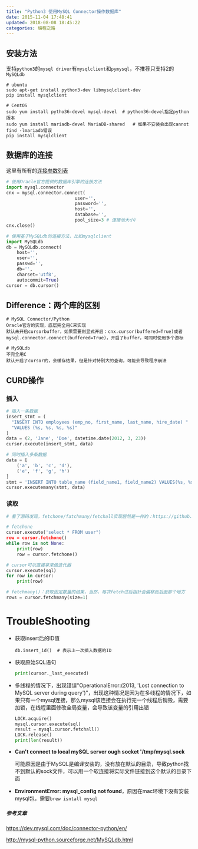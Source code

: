 ```yaml
---
title: "Python3 使用MySQL Connector操作数据库"
date: 2015-11-04 17:48:41
updated: 2018-08-08 18:45:22
categories: 编程之路
---
```

## 安装方法

支持`python3`的`mysql driver`有`mysqlclient`和`pymysql`，不推荐只支持2的`MySQLdb`

```shell
# ubuntu
sudo apt-get install python3-dev libmysqlclient-dev
pip install mysqlclient

# CentOS
sudo yum install pytho36-devel mysql-devel	# python36-devel指定python版本
sudo yum install mariadb-devel MariaDB-shared	# 如果不安装会出现cannot find -lmariadb错误
pip install mysqlclient
```
<!--more-->

## 数据库的连接

这里有所有的[连接参数列表](https://dev.mysql.com/doc/connector-python/en/connector-python-connectargs.html)

```python
# 使用Oracle官方提供的数据库引擎的连接方法
import mysql.connector
cnx = mysql.connector.connect(  
                          user='',
                          password='',
                          host='',
                          database='',  
                          pool_size=3 # 连接池大小)
cnx.close()

# 使用基于MySQLdb的连接方法，比如mysqlclient
import MySQLdb
db = MySQLdb.connect(
	host='', 
    user='', 
    passwd='', 
    db='', 
    charset='utf8', 
    autocommit=True)
cursor = db.cursor()
```


## Difference：两个库的区别

```shell
# MySQL Connector/Python
Oracle官方的实现，底层完全用C来实现
默认未开启cursorbuffer，如果需要则显式开启：cnx.cursor(buffered=True)或者mysql.connector.connect(buffered=True)，开启了buffer，可同时使用多个游标

# MySQLdb
不完全用C
默认开启了cursor的，会缓存结果，但是针对特别大的查询，可能会导致程序崩溃
```

## CURD操作

### 插入

```python
# 插入一条数据
insert_stmt = (
  "INSERT INTO employees (emp_no, first_name, last_name, hire_date) "
  "VALUES (%s, %s, %s, %s)"
)
data = (2, 'Jane', 'Doe', datetime.date(2012, 3, 23))
cursor.execute(insert_stmt, data)

# 同时插入多条数据
data = [
    ('a', 'b', 'c', 'd'),
    ('e', 'f', 'g', 'h')
]
stmt = 'INSERT INTO table_name (field_name1, field_name2) VALUES(%s, %s)'
cursor.executemany(stmt, data)
```
### 读取

```python
# 看了源码发现，fetchone/fatchmany/fetchall实现居然是一样的：https://github.com/PyMySQL/mysqlclient-python/blob/7d289b21728ab1a94bb1f0210a26367c6714d881/MySQLdb/cursors.py，结果都是一次取出保存，这三个方法就是在结果列表里面切片而已

# fetchone
cursor.execute('select * FROM user")
row = cursor.fetchone()
while row is not None:
    print(row)
    row = cursor.fetchone()  

# cursor可以直接拿来做迭代器
cursor.execute(sql)
for row in cursor:
    print(row)

# fetchmany()：获取固定数量的结果，当然，每次fetch过后指针会偏移到后面那个地方
rows = cursor.fetchmany(size=1)
```
# TroubleShooting

* 获取insert后的ID值  

  ```shell
  db.insert_id()  # 表示上一次插入数据的ID
  ```

* 获取原始SQL语句

  ```python
  print(cursor._last_executed)
  ```

* 多线程的情况下，出现错误"OperationalError:(2013, 'Lost connection to MySQL server during query')"，出现这种情况是因为在多线程的情况下，如果只有一个mysql连接，那么mysql该连接会在执行完一个线程后销毁，需要加锁，在线程里面修改全局变量，会导致该变量的引用出错  

  ```python
  LOCK.acquire()  
  mysql.cursor.execute(sql)  
  result = mysql.cursor.fetchall()  
  LOCK.release()
  print(len(result))
  ```

* **Can't connect to local mySQL server ough socket '/tmp/mysql.sock**

  可能原因是由于MySQL是编译安装的，没有放在默认的目录，导致python找不到默认的sock文件，可以用一个软连接将实际文件链接到这个默认的目录下面

* **EnvironmentError: mysql_config not found**，原因在mac环境下没有安装mysql包，需要`brew isntall mysql`

   


##### 参考文章

<https://dev.mysql.com/doc/connector-python/en/>  

<http://mysql-python.sourceforge.net/MySQLdb.html>  
